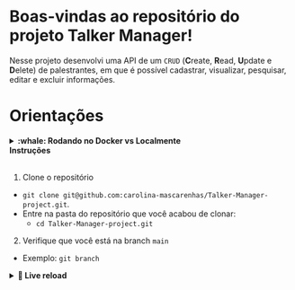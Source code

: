 # Boas-vindas ao repositório do projeto Talker Manager!

Nesse projeto desenvolvi uma API de um `CRUD` (**C**reate, **R**ead, **U**pdate e **D**elete) de palestrantes, em que é possível cadastrar, visualizar, pesquisar, editar e excluir informações.

# Orientações

<details>
  <summary><strong>:whale: Rodando no Docker vs Localmente</strong></summary><br />
  
  ## Com Docker
 
  > Rode o serviço `node` com o comando `docker-compose up -d`.
  - Esse serviço irá inicializar um container chamado `talker_manager`.
  - A partir daqui você pode rodar o container via CLI ou abri-lo no VS Code.

  > Use o comando `docker exec -it talker_manager bash`.
  - Ele te dará acesso ao terminal interativo do container criado pelo compose, que está rodando em segundo plano.

  > Instale as dependências com `npm install`

  ---
  
  ## Sem Docker
  
  > Instale as dependências com `npm install`

  :eyes: **De olho nas dicas:** 
  1. Para rodar o projeto desta forma, **obrigatoriamente** você deve ter o `node` instalado em seu computador.
  2. O avaliador espera que a versão do `node` utilizada seja a 16.
</details>

<summary><strong>Instruções</strong></summary><br />

1. Clone o repositório

- `git clone git@github.com:carolina-mascarenhas/Talker-Manager-project.git`.
- Entre na pasta do repositório que você acabou de clonar:
  - `cd Talker-Manager-project.git`

2. Verifique que você está na branch `main`
  - Exemplo: `git branch`

<details>
  <summary><strong>🔁 Live reload</strong></summary><br />

  Usaremos o [Nodemon](https://nodemon.io) para monitorar as mudanças nos arquivos e reiniciar o servidor automaticamente.

  Este projeto já vem com as dependências relacionadas ao _nodemon_ configuradas no arquivo `package.json`.

  Para iniciar o servidor em modo de desenvolvimento basta executar o comando `npm run dev`. Este comando fará com que o servidor reinicie de forma automática ao salvar uma modificação realizada nos arquivos do projeto.
</details>